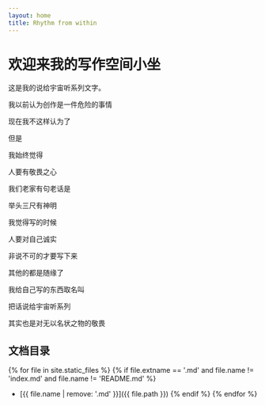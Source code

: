 ```yaml
---
layout: home
title: Rhythm from within
---
```

# 欢迎来我的写作空间小坐

这是我的说给宇宙听系列文字。

我以前认为创作是一件危险的事情  

现在我不这样认为了  

但是  

我始终觉得  

人要有敬畏之心  


我们老家有句老话是  

举头三尺有神明  


我觉得写的时候  

人要对自己诚实  

非说不可的才要写下来  

其他的都是随缘了  

我给自己写的东西取名叫  

把话说给宇宙听系列  

其实也是对无以名状之物的敬畏  


## 文档目录

{% for file in site.static_files %}
  {% if file.extname == '.md' and file.name != 'index.md' and file.name != 'README.md' %}
  - [{{ file.name | remove: '.md' }}]({{ file.path }})
  {% endif %}
{% endfor %}
